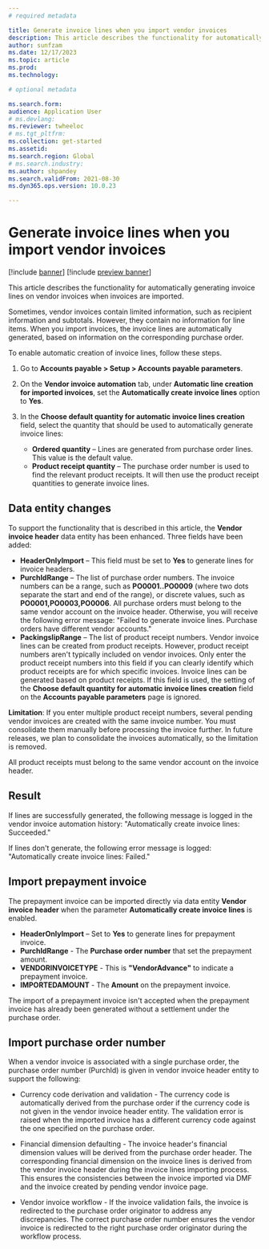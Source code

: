 ```yaml
---
# required metadata

title: Generate invoice lines when you import vendor invoices
description: This article describes the functionality for automatically generating invoice lines on vendor invoices when invoices are imported.
author: sunfzam
ms.date: 12/17/2023
ms.topic: article
ms.prod: 
ms.technology: 

# optional metadata

ms.search.form:  
audience: Application User
# ms.devlang: 
ms.reviewer: twheeloc
# ms.tgt_pltfrm: 
ms.collection: get-started
ms.assetid: 
ms.search.region: Global
# ms.search.industry: 
ms.author: shpandey
ms.search.validFrom: 2021-08-30
ms.dyn365.ops.version: 10.0.23

---
```


# Generate invoice lines when you import vendor invoices

[!include [banner](../includes/banner.md)]
[!include [preview banner](../includes/preview-banner.md)]

This article describes the functionality for automatically generating invoice lines on vendor invoices when invoices are imported.

Sometimes, vendor invoices contain limited information, such as recipient information and subtotals. However, they contain no information for line items. When you import invoices, the invoice lines are automatically generated, based on information on the corresponding purchase order.

To enable automatic creation of invoice lines, follow these steps.

1.	Go to **Accounts payable \> Setup \> Accounts payable parameters**.
2.	On the **Vendor invoice automation** tab, under **Automatic line creation for imported invoices**, set the **Automatically create invoice lines** option to **Yes**. 
4.	In the **Choose default quantity for automatic invoice lines creation** field, select the quantity that should be used to automatically generate invoice lines:

    - **Ordered quantity** – Lines are generated from purchase order lines. This value is the default value.
    - **Product receipt quantity** – The purchase order number is used to find the relevant product receipts. It will then use the product receipt quantities to generate invoice lines.

## Data entity changes

To support the functionality that is described in this article, the **Vendor invoice header** data entity has been enhanced. Three fields have been added:

- **HeaderOnlyImport** – This field must be set to **Yes** to generate lines for invoice headers.
- **PurchIdRange** – The list of purchase order numbers. The invoice numbers can be a range, such as **PO0001..PO0009** (where two dots separate the start and end of the range), or discrete values, such as **PO0001,PO0003,PO0006**. All purchase orders must belong to the same vendor account on the invoice header. Otherwise, you will receive the following error message: "Failed to generate invoice lines. Purchase orders have different vendor accounts."
- **PackingslipRange** – The list of product receipt numbers. Vendor invoice lines can be created from product receipts. However, product receipt numbers aren't typically included on vendor invoices. Only enter the product receipt numbers into this field if you can clearly identify which product receipts are for which specific invoices. Invoice lines can be generated based on product receipts. If this field is used, the setting of the **Choose default quantity for automatic invoice lines creation** field on the **Accounts payable parameters** page is ignored. 

**Limitation**: If you enter multiple product receipt numbers, several pending vendor invoices are created with the same invoice number. You must consolidate them manually before processing the invoice further. In future releases, we plan to consolidate the invoices automatically, so the limitation is removed.

All product receipts must belong to the same vendor account on the invoice header.

## Result

If lines are successfully generated, the following message is logged in the vendor invoice automation history: "Automatically create invoice lines: Succeeded."

If lines don't generate, the following error message is logged: "Automatically create invoice lines: Failed."

## Import prepayment invoice

The prepayment invoice can be imported directly via data entity **Vendor invoice header** when the parameter **Automatically create invoice lines** is enabled.
- **HeaderOnlyImport** – Set to **Yes** to generate lines for prepayment invoice.
- **PurchIdRange** - The **Purchase order number** that set the prepayment amount.
- **VENDORINVOICETYPE** - This is **"VendorAdvance"** to indicate a prepayment invoice.
- **IMPORTEDAMOUNT** - The **Amount** on the prepayment invoice.

The import of a prepayment invoice isn't accepted when the prepayment invoice has already been generated without a settlement under the purchase order.

## Import purchase order number

When a vendor invoice is associated with a single purchase order, the purchase order number (PurchId) is given in vendor invoice header entity to support the following:

 - Currency code derivation and validation - The currency code is automatically derived from the purchase order if the currency code is not given in the vendor invoice header entity. The validation error is raised when the imported invoice has a different currency code against the one specified on the purchase order. 

 - Financial dimension defaulting - The invoice header's financial dimension values will be derived from the purchase order header. The corresponding financial dimension on the invoice lines is derived from the vendor invoice header during the invoice lines importing process. This ensures the consistencies between the invoice imported via DMF and the invoice created by pending vendor invoice page.

 - Vendor invoice workflow - If the invoice validation fails, the invoice is redirected to the purchase order originator to address any discrepancies. The correct purchase order number ensures the vendor invoice is redirected to the right purchase order originator during the workflow process. 



